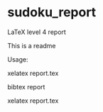 # sudoku_report
LaTeX level 4 report

This is a readme

Usage:

xelatex report.tex

bibtex report

xelatex report.tex
